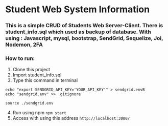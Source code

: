 # Student Web System Information

### This is a simple CRUD of Students Web Server-Client. There is student_info.sql which used as backup of database. With using : Javascript, mysql, bootstrap, SendGrid, Sequelize, Joi, Nodemon, 2FA

### How to run:
1. Clone this project 
2. Import student_info.sql 
3. Type this command in terminal 

```
echo "export SENDGRID_API_KEY='YOUR_API_KEY'" > sendgrid.envB
echo "sendgrid.env" >> .gitignore

source ./sendgrid.env
```
4.  Run using npm 
``` npm start ``` 
5. Access with using this address 
``` http://localhost:3000/ ```
 




